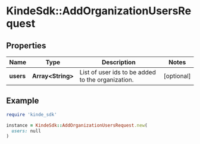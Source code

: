 # KindeSdk::AddOrganizationUsersRequest

## Properties

| Name | Type | Description | Notes |
| ---- | ---- | ----------- | ----- |
| **users** | **Array&lt;String&gt;** | List of user ids to be added to the organization. | [optional] |

## Example

```ruby
require 'kinde_sdk'

instance = KindeSdk::AddOrganizationUsersRequest.new(
  users: null
)
```

